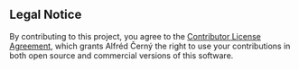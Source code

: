 ## Legal Notice

By contributing to this project, you agree to the [Contributor License Agreement](CLA.md),
which grants Alfréd Černý the right to use your contributions in both open source and
commercial versions of this software.
